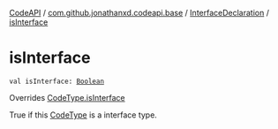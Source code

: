 [CodeAPI](../../index.md) / [com.github.jonathanxd.codeapi.base](../index.md) / [InterfaceDeclaration](index.md) / [isInterface](.)

# isInterface

`val isInterface: `[`Boolean`](https://kotlinlang.org/api/latest/jvm/stdlib/kotlin/-boolean/index.html)

Overrides [CodeType.isInterface](../../com.github.jonathanxd.codeapi.type/-code-type/is-interface.md)

True if this [CodeType](#) is a interface type.

